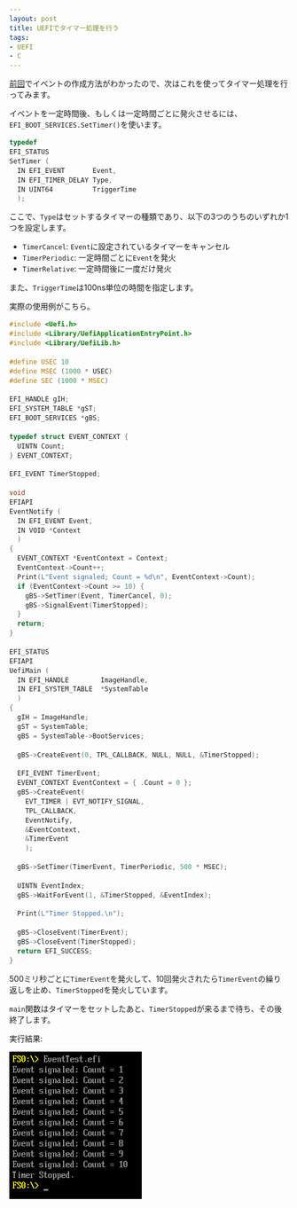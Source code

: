 ```yaml
---
layout: post
title: UEFIでタイマー処理を行う
tags:
- UEFI
- C
---
```


[前回](/2017/07/03/01-uefi-event.html)でイベントの作成方法がわかったので、次はこれを使ってタイマー処理を行ってみます。

イベントを一定時間後、もしくは一定時間ごとに発火させるには、`EFI_BOOT_SERVICES.SetTimer()`を使います。

``` c
typedef
EFI_STATUS
SetTimer (
  IN EFI_EVENT       Event,
  IN EFI_TIMER_DELAY Type,
  IN UINT64          TriggerTime
  );
```

ここで、`Type`はセットするタイマーの種類であり、以下の3つのうちのいずれか1つを設定します。


+ `TimerCancel`: `Event`に設定されているタイマーをキャンセル
+ `TimerPeriodic`: 一定時間ごとに`Event`を発火
+ `TimerRelative`: 一定時間後に一度だけ発火

また、`TriggerTime`は100ns単位の時間を指定します。

実際の使用例がこちら。

``` c
#include <Uefi.h>
#include <Library/UefiApplicationEntryPoint.h>
#include <Library/UefiLib.h>

#define USEC 10
#define MSEC (1000 * USEC)
#define SEC (1000 * MSEC)

EFI_HANDLE gIH;
EFI_SYSTEM_TABLE *gST;
EFI_BOOT_SERVICES *gBS;

typedef struct EVENT_CONTEXT {
  UINTN Count;
} EVENT_CONTEXT;

EFI_EVENT TimerStopped;

void
EFIAPI
EventNotify (
  IN EFI_EVENT Event,
  IN VOID *Context
  )
{
  EVENT_CONTEXT *EventContext = Context;
  EventContext->Count++;
  Print(L"Event signaled; Count = %d\n", EventContext->Count);
  if (EventContext->Count >= 10) {
    gBS->SetTimer(Event, TimerCancel, 0);
    gBS->SignalEvent(TimerStopped);
  }
  return;
}

EFI_STATUS
EFIAPI
UefiMain (
  IN EFI_HANDLE        ImageHandle,
  IN EFI_SYSTEM_TABLE  *SystemTable
  )
{
  gIH = ImageHandle;
  gST = SystemTable;
  gBS = SystemTable->BootServices;

  gBS->CreateEvent(0, TPL_CALLBACK, NULL, NULL, &TimerStopped);

  EFI_EVENT TimerEvent;
  EVENT_CONTEXT EventContext = { .Count = 0 };
  gBS->CreateEvent(
    EVT_TIMER | EVT_NOTIFY_SIGNAL,
    TPL_CALLBACK,
    EventNotify,
    &EventContext,
    &TimerEvent
    );

  gBS->SetTimer(TimerEvent, TimerPeriodic, 500 * MSEC);

  UINTN EventIndex;
  gBS->WaitForEvent(1, &TimerStopped, &EventIndex);

  Print(L"Timer Stopped.\n");

  gBS->CloseEvent(TimerEvent);
  gBS->CloseEvent(TimerStopped);
  return EFI_SUCCESS;
}
```


500ミリ秒ごとに`TimerEvent`を発火して、10回発火されたら`TimerEvent`の繰り返しを止め、`TimerStopped`を発火しています。

`main`関数はタイマーをセットしたあと、`TimerStopped`が来るまで待ち、その後終了します。

実行結果:

![/img/post/2017-07-04-timer.png](/img/post/2017-07-04-timer.png)
